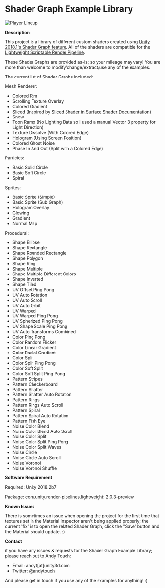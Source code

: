 # Shader Graph Example Library

![Player Lineup](https://i.imgur.com/kASJxN1.png)

**Description**

This project is a library of different custom shaders created using [Unity 2018.1's Shader Graph feature](https://forum.unity.com/threads/feedback-wanted-shader-graph.511960/). All of the shaders are compatible for the [Lightweight Scriptable Render Pipeline](https://forum.unity.com/threads/feedback-wanted-scriptable-render-pipelines.470095/).

These Shader Graphs are provided as-is; so your mileage may vary! You are more than welcome to modify/change/extract/use any of the examples.

The current list of Shader Graphs included:

Mesh Renderer:
- Colored Rim
- Scrolling Texture Overlay
- Colored Gradient
- Sliced (Inspired by 
[Sliced Shader in Surface Shader Documentation](https://docs.unity3d.com/Manual/SL-SurfaceShaderExamples.html))
- Snow
- Toon Ramp (No Lighting Data so I used a manual Vector 3 property for Light Direction)
- Texture Dissolve (With Colored Edge)
- Hologram (Using Screen Position)
- Colored Ghost Noise
- Phase In And Out (Split with a Colored Edge)

Particles:
- Basic Solid Circle
- Basic Soft Circle
- Spiral

Sprites:
- Basic Sprite (Simple)
- Basic Sprite (Sub Graph)
- Hologram Overlay
- Glowing
- Gradient
- Normal Map

Procedural:
- Shape Ellipse
- Shape Rectangle
- Shape Rounded Rectangle
- Shape Polygon
- Shape Ring
- Shape Multiple
- Shape Multiple Different Colors
- Shape Inverted
- Shape Tiled 
- UV Offset Ping Pong
- UV Auto Rotation
- UV Auto Scroll
- UV Auto Orbit
- UV Warped
- UV Warped Ping Pong
- UV Spherized Ping Pong
- UV Shape Scale Ping Pong
- UV Auto Transforms Combined
- Color Ping Pong
- Color Random Flicker
- Color Linear Gradient
- Color Radial Gradient
- Color Split
- Color Split Ping Pong
- Color Soft Split
- Color Soft Split Ping Pong
- Pattern Stripes
- Pattern Checkerboard
- Pattern Shatter
- Pattern Shatter Auto Rotation
- Pattern Rings
- Pattern Rings Auto Scroll
- Pattern Spiral
- Pattern Spiral Auto Rotation
- Pattern Fish Eye
- Noise Color Blend
- Noise Color Blend Auto Scroll
- Noise Color Split
- Noise Color Split Ping Pong
- Noise Color Split Waves
- Noise Circle
- Noise Circle Auto Scroll
- Noise Voronoi
- Noise Voronoi Shuffle

**Software Requirement**

Required:
Unity 2018.2b7

Package: com.unity.render-pipelines.lightweight: 2.0.3-preview



**Known Issues**

There is sometimes an issue when opening the project for the first time that textures set in the Material Inspector aren't being applied properly; the current 'fix' is to open the related Shader Graph, click the "Save' button and the Material should update. :)


**Contact**

if you have any issues & requests for the Shader Graph Example Library; please reach out to Andy Touch:
- Email: andyt[at]unity3d.com
- Twitter: [@andytouch](https://twitter.com/andytouch)

And please get in touch if you use any of the examples for anything! :)
